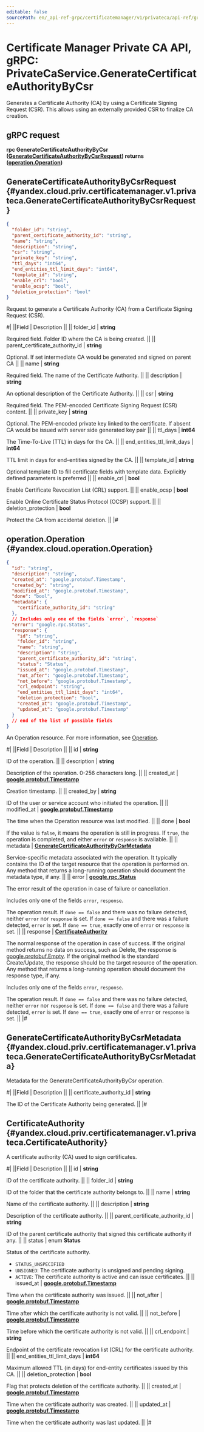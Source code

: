 ```yaml
---
editable: false
sourcePath: en/_api-ref-grpc/certificatemanager/v1/privateca/api-ref/grpc/PrivateCa/generateCertificateAuthorityByCsr.md
---
```


# Certificate Manager Private CA API, gRPC: PrivateCaService.GenerateCertificateAuthorityByCsr

Generates a Certificate Authority (CA) by using a Certificate Signing Request (CSR).
This allows using an externally provided CSR to finalize CA creation.

## gRPC request

**rpc GenerateCertificateAuthorityByCsr ([GenerateCertificateAuthorityByCsrRequest](#yandex.cloud.priv.certificatemanager.v1.privateca.GenerateCertificateAuthorityByCsrRequest)) returns ([operation.Operation](#yandex.cloud.operation.Operation))**

## GenerateCertificateAuthorityByCsrRequest {#yandex.cloud.priv.certificatemanager.v1.privateca.GenerateCertificateAuthorityByCsrRequest}

```json
{
  "folder_id": "string",
  "parent_certificate_authority_id": "string",
  "name": "string",
  "description": "string",
  "csr": "string",
  "private_key": "string",
  "ttl_days": "int64",
  "end_entities_ttl_limit_days": "int64",
  "template_id": "string",
  "enable_crl": "bool",
  "enable_ocsp": "bool",
  "deletion_protection": "bool"
}
```

Request to generate a Certificate Authority (CA) from a Certificate Signing Request (CSR).

#|
||Field | Description ||
|| folder_id | **string**

Required field. Folder ID where the CA is being created. ||
|| parent_certificate_authority_id | **string**

Optional. If set intermediate CA would be generated and signed on parent CA ||
|| name | **string**

Required field. The name of the Certificate Authority. ||
|| description | **string**

An optional description of the Certificate Authority. ||
|| csr | **string**

Required field. The PEM-encoded Certificate Signing Request (CSR) content. ||
|| private_key | **string**

Optional. The PEM-encoded private key linked to the certificate. If absent CA would be issued with server side generated key pair ||
|| ttl_days | **int64**

The Time-To-Live (TTL) in days for the CA. ||
|| end_entities_ttl_limit_days | **int64**

TTL limit in days for end-entities signed by the CA. ||
|| template_id | **string**

Optional template ID to fill certificate fields with template data. Explicitly defined parameters is preferred ||
|| enable_crl | **bool**

Enable Certificate Revocation List (CRL) support. ||
|| enable_ocsp | **bool**

Enable Online Certificate Status Protocol (OCSP) support. ||
|| deletion_protection | **bool**

Protect the CA from accidental deletion. ||
|#

## operation.Operation {#yandex.cloud.operation.Operation}

```json
{
  "id": "string",
  "description": "string",
  "created_at": "google.protobuf.Timestamp",
  "created_by": "string",
  "modified_at": "google.protobuf.Timestamp",
  "done": "bool",
  "metadata": {
    "certificate_authority_id": "string"
  },
  // Includes only one of the fields `error`, `response`
  "error": "google.rpc.Status",
  "response": {
    "id": "string",
    "folder_id": "string",
    "name": "string",
    "description": "string",
    "parent_certificate_authority_id": "string",
    "status": "Status",
    "issued_at": "google.protobuf.Timestamp",
    "not_after": "google.protobuf.Timestamp",
    "not_before": "google.protobuf.Timestamp",
    "crl_endpoint": "string",
    "end_entities_ttl_limit_days": "int64",
    "deletion_protection": "bool",
    "created_at": "google.protobuf.Timestamp",
    "updated_at": "google.protobuf.Timestamp"
  }
  // end of the list of possible fields
}
```

An Operation resource. For more information, see [Operation](/docs/api-design-guide/concepts/operation).

#|
||Field | Description ||
|| id | **string**

ID of the operation. ||
|| description | **string**

Description of the operation. 0-256 characters long. ||
|| created_at | **[google.protobuf.Timestamp](https://developers.google.com/protocol-buffers/docs/reference/google.protobuf#timestamp)**

Creation timestamp. ||
|| created_by | **string**

ID of the user or service account who initiated the operation. ||
|| modified_at | **[google.protobuf.Timestamp](https://developers.google.com/protocol-buffers/docs/reference/google.protobuf#timestamp)**

The time when the Operation resource was last modified. ||
|| done | **bool**

If the value is `false`, it means the operation is still in progress.
If `true`, the operation is completed, and either `error` or `response` is available. ||
|| metadata | **[GenerateCertificateAuthorityByCsrMetadata](#yandex.cloud.priv.certificatemanager.v1.privateca.GenerateCertificateAuthorityByCsrMetadata)**

Service-specific metadata associated with the operation.
It typically contains the ID of the target resource that the operation is performed on.
Any method that returns a long-running operation should document the metadata type, if any. ||
|| error | **[google.rpc.Status](https://cloud.google.com/tasks/docs/reference/rpc/google.rpc#status)**

The error result of the operation in case of failure or cancellation.

Includes only one of the fields `error`, `response`.

The operation result.
If `done == false` and there was no failure detected, neither `error` nor `response` is set.
If `done == false` and there was a failure detected, `error` is set.
If `done == true`, exactly one of `error` or `response` is set. ||
|| response | **[CertificateAuthority](#yandex.cloud.priv.certificatemanager.v1.privateca.CertificateAuthority)**

The normal response of the operation in case of success.
If the original method returns no data on success, such as Delete,
the response is [google.protobuf.Empty](https://developers.google.com/protocol-buffers/docs/reference/google.protobuf#google.protobuf.Empty).
If the original method is the standard Create/Update,
the response should be the target resource of the operation.
Any method that returns a long-running operation should document the response type, if any.

Includes only one of the fields `error`, `response`.

The operation result.
If `done == false` and there was no failure detected, neither `error` nor `response` is set.
If `done == false` and there was a failure detected, `error` is set.
If `done == true`, exactly one of `error` or `response` is set. ||
|#

## GenerateCertificateAuthorityByCsrMetadata {#yandex.cloud.priv.certificatemanager.v1.privateca.GenerateCertificateAuthorityByCsrMetadata}

Metadata for the GenerateCertificateAuthorityByCsr operation.

#|
||Field | Description ||
|| certificate_authority_id | **string**

The ID of the Certificate Authority being generated. ||
|#

## CertificateAuthority {#yandex.cloud.priv.certificatemanager.v1.privateca.CertificateAuthority}

A certificate authority (CA) used to sign certificates.

#|
||Field | Description ||
|| id | **string**

ID of the certificate authority. ||
|| folder_id | **string**

ID of the folder that the certificate authority belongs to. ||
|| name | **string**

Name of the certificate authority. ||
|| description | **string**

Description of the certificate authority. ||
|| parent_certificate_authority_id | **string**

ID of the parent certificate authority that signed this certificate authority if any. ||
|| status | enum **Status**

Status of the certificate authority.

- `STATUS_UNSPECIFIED`
- `UNSIGNED`: The certificate authority is unsigned and pending signing.
- `ACTIVE`: The certificate authority is active and can issue certificates. ||
|| issued_at | **[google.protobuf.Timestamp](https://developers.google.com/protocol-buffers/docs/reference/google.protobuf#timestamp)**

Time when the certificate authority was issued. ||
|| not_after | **[google.protobuf.Timestamp](https://developers.google.com/protocol-buffers/docs/reference/google.protobuf#timestamp)**

Time after which the certificate authority is not valid. ||
|| not_before | **[google.protobuf.Timestamp](https://developers.google.com/protocol-buffers/docs/reference/google.protobuf#timestamp)**

Time before which the certificate authority is not valid. ||
|| crl_endpoint | **string**

Endpoint of the certificate revocation list (CRL) for the certificate authority. ||
|| end_entities_ttl_limit_days | **int64**

Maximum allowed TTL (in days) for end-entity certificates issued by this CA. ||
|| deletion_protection | **bool**

Flag that protects deletion of the certificate authority. ||
|| created_at | **[google.protobuf.Timestamp](https://developers.google.com/protocol-buffers/docs/reference/google.protobuf#timestamp)**

Time when the certificate authority was created. ||
|| updated_at | **[google.protobuf.Timestamp](https://developers.google.com/protocol-buffers/docs/reference/google.protobuf#timestamp)**

Time when the certificate authority was last updated. ||
|#
